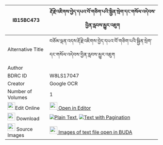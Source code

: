 |IB15BC473|རྡོ་རྗེ་འཇིགས་བྱེད་དཔའ་བོ་གཅིག་པའི་སྦྱིན་སྲེག་དང་གསོལ་འདེབས་བྱིན་རླབས་མྱུར་འཇུག 
| --- | --- 
|Alternative Title |བཅོམ་ལྡན་འདས་རྡོ་རྗེ་འཇིགས་བྱེད་དཔའ་བོ་གཅིག་པའི་སྦྱིན་སྲེག་དང་གསོལ་འདེབས་བྱིན་རླབས་མྱུར་འཇུག
|Author | 
|BDRC ID | W8LS17047
|Creator | Google OCR
|Number of Volumes| 1
|<img width="25" src="https://img.icons8.com/color/25/000000/edit-property.png">Edit Online| [<img width="25" src="https://avatars.githubusercontent.com/u/45091458?s=200&v=4"> Open in Editor](http://editor.openpecha.org/IB15BC473)
|<img width="25" src="https://img.icons8.com/fluent/48/000000/download-2.png"/>  Download | [![](https://img.icons8.com/color/20/000000/txt.png)Plain Text](https://github.com/Openpecha/IB15BC473/releases/download/v1/dorje_jikje_pawo_chikpa_i_jins_plain_IB15BC473.zip), [![](https://img.icons8.com/color/20/000000/txt.png)Text with Pagination](https://github.com/Openpecha/IB15BC473/releases/download/v1/dorje_jikje_pawo_chikpa_i_jins_pages_IB15BC473.zip)
|<img width="25" src="https://img.icons8.com/plasticine/100/000000/pictures-folder.png"/>  Source Images | [<img width="25" src="https://library.bdrc.io/icons/BUDA-small.svg"> Images of text file open in BUDA](https://library.bdrc.io/show/bdr:W8LS17047)